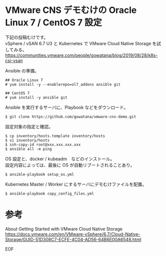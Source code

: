 # VMware CNS デモむけの Oracle Linux 7 / CentOS 7 設定

下記の投稿むけです。  
vSphere / vSAN 6.7 U3 と Kubernetes で VMware Cloud Native Storage を試してみる。
<https://communities.vmware.com/people/gowatana/blog/2019/08/28/k8s-csi-vsan>


Ansible の準備。

```
## Oracle Linux 7
# yum install -y --enablerepo=ol7_addons ansible git

## CentOS 7
# yum install -y ansible git
```

Ansible を実行するサーバに、Playbook などをダウンロード。

```
$ git clone https://github.com/gowatana/vmware-cns-demo.git
```

設定対象の指定と確認。

```
$ cp inventory/hosts.template inventory/hosts
$ vi inventory/hosts
$ ssh-copy-id root@xxx.xxx.xxx.xxx
$ ansible all -m ping
```

OS 設定と、docker / kubeadm　などのインストール。  
設定内容によっては、最後に OS が自動リブートされることあり。

```
$ ansible-playbook setup_os.yml
```

Kubernetes Master / Worker にするサーバにデモむけファイルを配置。

```
$ ansible-playbook copy_config_files.yml
```

# 参考
About Getting Started with VMware Cloud Native Storage  
<https://docs.vmware.com/en/VMware-vSphere/6.7/Cloud-Native-Storage/GUID-51D308C7-ECFE-4C04-AD56-64B6E00A6548.html>


EOF
